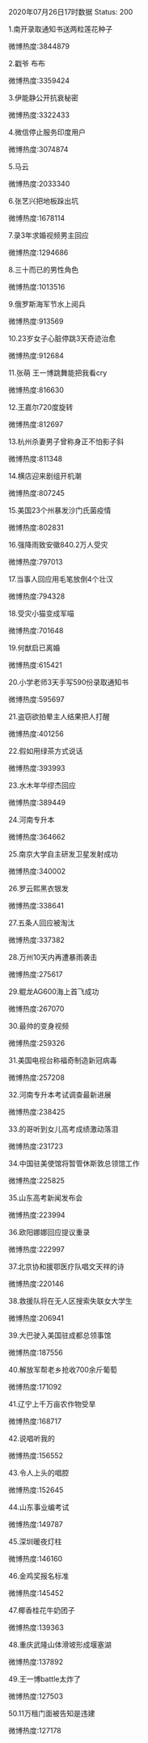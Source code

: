 2020年07月26日17时数据
Status: 200

1.南开录取通知书送两粒莲花种子

微博热度:3844879

2.戳爷 布布

微博热度:3359424

3.伊能静公开抗衰秘密

微博热度:3322433

4.微信停止服务印度用户

微博热度:3074874

5.马云

微博热度:2033340

6.张艺兴把地板跺出坑

微博热度:1678114

7.录3年求婚视频男主回应

微博热度:1294686

8.三十而已的男性角色

微博热度:1013516

9.俄罗斯海军节水上阅兵

微博热度:913569

10.23岁女子心脏停跳3天奇迹治愈

微博热度:912684

11.张萌 王一博跳舞能把我看cry

微博热度:816630

12.王嘉尔720度旋转

微博热度:812697

13.杭州杀妻男子曾称身正不怕影子斜

微博热度:811348

14.横店迎来剧组开机潮

微博热度:807245

15.美国23个州暴发沙门氏菌疫情

微博热度:802831

16.强降雨致安徽840.2万人受灾

微博热度:797013

17.当事人回应用毛笔放倒4个壮汉

微博热度:794328

18.受灾小猫变成军喵

微博热度:701648

19.何猷启已离婚

微博热度:615421

20.小学老师3天手写590份录取通知书

微博热度:595697

21.盗窃欲拍晕主人结果把人打醒

微博热度:401256

22.假如用绿茶方式说话

微博热度:393993

23.水木年华缪杰回应

微博热度:389449

24.河南专升本

微博热度:364662

25.南京大学自主研发卫星发射成功

微博热度:340002

26.罗云熙黑衣银发

微博热度:338641

27.五条人回应被淘汰

微博热度:337382

28.万州10天内再遭暴雨袭击

微博热度:275617

29.鲲龙AG600海上首飞成功

微博热度:267070

30.最帅的变身视频

微博热度:259326

31.美国电视台称福奇制造新冠病毒

微博热度:257208

32.河南专升本考试调查最新进展

微博热度:238425

33.的哥听到女儿高考成绩激动落泪

微博热度:231723

34.中国驻美使馆将暂管休斯敦总领馆工作

微博热度:225825

35.山东高考新闻发布会

微博热度:223994

36.欧阳娜娜回应提议重录

微博热度:222997

37.北京协和援鄂医疗队唱文天祥的诗

微博热度:220146

38.救援队将在无人区搜索失联女大学生

微博热度:206941

39.大巴驶入美国驻成都总领事馆

微博热度:187556

40.解放军帮老乡抢收700余斤葡萄

微博热度:171092

41.辽宁上千万亩农作物受旱

微博热度:168717

42.说唱听我的

微博热度:156552

43.令人上头的唱腔

微博热度:152645

44.山东事业编考试

微博热度:149787

45.深圳暖夜灯柱

微博热度:146160

46.金鸡奖报名标准

微博热度:145452

47.椰香桂花牛奶团子

微博热度:139363

48.重庆武隆山体滑坡形成堰塞湖

微博热度:137892

49.王一博battle太炸了

微博热度:127503

50.11万租门面被告知是违建

微博热度:127178

